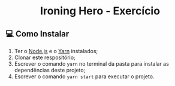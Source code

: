 <h1 align="center">Ironing Hero - Exercício</h1>

## 💻 Como Instalar
1. Ter o [Node.js](https://nodejs.org/) e o [Yarn](https://classic.yarnpkg.com/en/docs/install/) instalados;
2. Clonar este respositório;
3. Escrever o comando `yarn` no terminal da pasta para instalar as dependências deste projeto;
4. Escrever o comando `yarn start` para executar o projeto.
